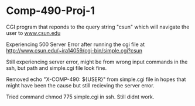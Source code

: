 # Comp-490-Proj-1

CGI program that reponds to the query string "csun" which will navigate the user to www.csun.edu

Experiencing 500 Server Error after running the cgi file at http://www.csun.edu/~ira14059/cgi-bin/simple.cgi?csun

Still experiencing server error, might be from wrong input commands in the ssh, but path and simple.cgi file look fine.

Removed echo "X-COMP-490: ${USER}" from simple.cgi file in hopes that might have been the cause but still recieving the server error.

Tried command chmod 775 simple.cgi in ssh. Still didnt work.
